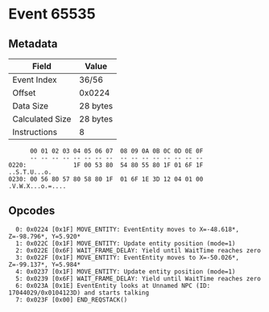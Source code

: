 # Event 65535

## Metadata

| Field           | Value    |
|-----------------|----------|
| Event Index     | 36/56    |
| Offset          | 0x0224   |
| Data Size       | 28 bytes |
| Calculated Size | 28 bytes |
| Instructions    | 8        |

```
      00 01 02 03 04 05 06 07  08 09 0A 0B 0C 0D 0E 0F
      -- -- -- -- -- -- -- --  -- -- -- -- -- -- -- --
0220:             1F 00 53 80  54 80 55 80 1F 01 6F 1F      ..S.T.U...o.
0230: 00 56 80 57 80 58 80 1F  01 6F 1E 3D 12 04 01 00  .V.W.X...o.=....
```

## Opcodes

```
  0: 0x0224 [0x1F] MOVE_ENTITY: EventEntity moves to X=-48.618*, Z=-98.796*, Y=5.920*
  1: 0x022C [0x1F] MOVE_ENTITY: Update entity position (mode=1)
  2: 0x022E [0x6F] WAIT_FRAME_DELAY: Yield until WaitTime reaches zero
  3: 0x022F [0x1F] MOVE_ENTITY: EventEntity moves to X=-50.026*, Z=-99.137*, Y=5.984*
  4: 0x0237 [0x1F] MOVE_ENTITY: Update entity position (mode=1)
  5: 0x0239 [0x6F] WAIT_FRAME_DELAY: Yield until WaitTime reaches zero
  6: 0x023A [0x1E] EventEntity looks at Unnamed NPC (ID: 17044029/0x0104123D) and starts talking
  7: 0x023F [0x00] END_REQSTACK()
```
